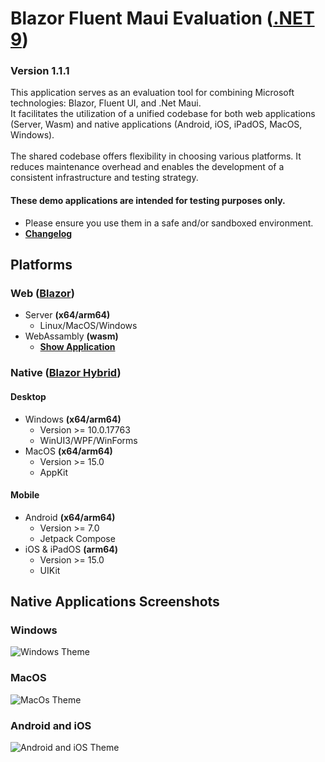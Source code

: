 Blazor Fluent Maui Evaluation ([.NET 9](https://learn.microsoft.com/en-us/dotnet/core/whats-new/dotnet-9/overview))
===
### Version 1.1.1

This application serves as an evaluation tool for combining Microsoft technologies: Blazor, Fluent UI, and .Net Maui.<br/>
It facilitates the utilization of a unified codebase for both web applications (Server, Wasm) and native applications (Android, iOS, iPadOS, MacOS, Windows).
<br/><br/>
The shared codebase offers flexibility in choosing various platforms. It reduces maintenance overhead and enables the development of a consistent infrastructure and testing strategy.
<br/>

#### These demo applications are intended for testing purposes only.
* Please ensure you use them in a safe and/or sandboxed environment.
* **[Changelog](/CHANGELOG.md)**

## Platforms

### Web ([Blazor](https://learn.microsoft.com/en-us/aspnet/core/blazor/?view=aspnetcore-9.0))
* Server **(x64/arm64)**
    * Linux/MacOS/Windows
* WebAssambly **(wasm)**
    * **[Show Application](https://2and4.github.io/blazor-fluent-maui-eval/)**

### Native ([Blazor Hybrid](https://learn.microsoft.com/en-us/aspnet/core/blazor/hybrid/?view=aspnetcore-9.0))

#### Desktop
* Windows **(x64/arm64)**
    * Version >= 10.0.17763
    * WinUI3/WPF/WinForms
* MacOS **(x64/arm64)**
    * Version >= 15.0
    * AppKit

#### Mobile
* Android **(x64/arm64)**
    * Version >= 7.0
    * Jetpack Compose
* iOS & iPadOS **(arm64)**
    * Version >= 15.0
    * UIKit

## Native Applications Screenshots

### Windows
![Windows Theme](https://2and4.github.io/blazor-fluent-maui-eval/_assets/BFM_Windows.png "Windows Theme")

### MacOS
![MacOs Theme](https://2and4.github.io/blazor-fluent-maui-eval/_assets/BFM_MacOS.png "MacOs Theme")

### Android and iOS
![Android and iOS Theme](https://2and4.github.io/blazor-fluent-maui-eval/_assets/BFM_Mobile_DarkAndLight.png "Android and iOS Theme")
